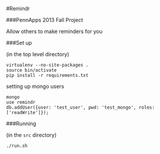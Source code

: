 
#Remindr

###PennApps 2013 Fall Project

Allow others to make reminders for you

###Set up

(in the top level directory)

    virtualenv --no-site-packages .
    source bin/activate
    pip install -r requirements.txt

setting up mongo users

    mongo
    use remindr
    db.addUser({user: 'test_user', pwd: 'test_mongo', roles: ['readWrite']});


###Running

(in the `src` directory)

    ./run.sh

